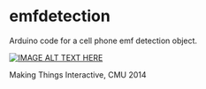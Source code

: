 emfdetection
============

Arduino code for a cell phone emf detection object. 

[![IMAGE ALT TEXT HERE](http://img.youtube.com/vi/watch?v=STIwphibwwg/0.jpg)](http://www.youtube.com/watch?v=STIwphibwwg)



Making Things Interactive, CMU 2014
